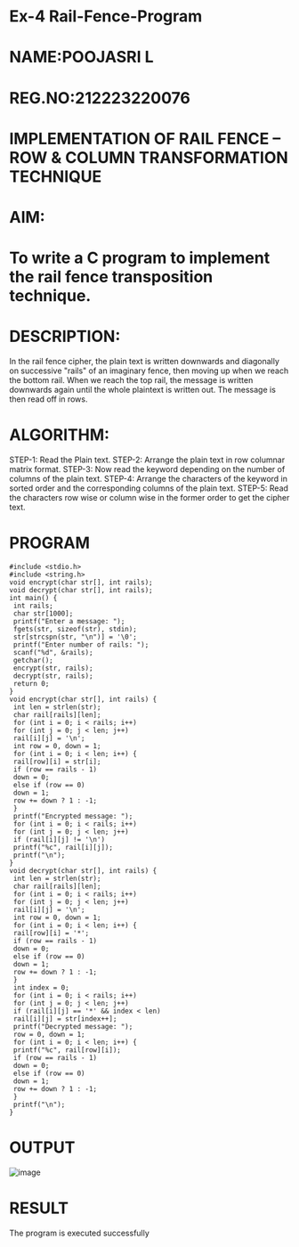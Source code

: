 # Ex-4 Rail-Fence-Program
# NAME:POOJASRI L
# REG.NO:212223220076

# IMPLEMENTATION OF RAIL FENCE – ROW & COLUMN TRANSFORMATION TECHNIQUE

# AIM:

# To write a C program to implement the rail fence transposition technique.

# DESCRIPTION:

In the rail fence cipher, the plain text is written downwards and diagonally on successive "rails" of an imaginary fence, then moving up when we reach the bottom rail. When we reach the top rail, the message is written downwards again until the whole plaintext is written out. The message is then read off in rows.

# ALGORITHM:

STEP-1: Read the Plain text.
STEP-2: Arrange the plain text in row columnar matrix format.
STEP-3: Now read the keyword depending on the number of columns of the plain text.
STEP-4: Arrange the characters of the keyword in sorted order and the corresponding columns of the plain text.
STEP-5: Read the characters row wise or column wise in the former order to get the cipher text.

# PROGRAM
```
#include <stdio.h>
#include <string.h>
void encrypt(char str[], int rails);
void decrypt(char str[], int rails);
int main() {
 int rails;
 char str[1000];
 printf("Enter a message: ");
 fgets(str, sizeof(str), stdin);
 str[strcspn(str, "\n")] = '\0';
 printf("Enter number of rails: ");
 scanf("%d", &rails);
 getchar();
 encrypt(str, rails);
 decrypt(str, rails);
 return 0;
}
void encrypt(char str[], int rails) {
 int len = strlen(str);
 char rail[rails][len];
 for (int i = 0; i < rails; i++)
 for (int j = 0; j < len; j++)
 rail[i][j] = '\n';
 int row = 0, down = 1;
 for (int i = 0; i < len; i++) {
 rail[row][i] = str[i];
 if (row == rails - 1)
 down = 0;
 else if (row == 0)
 down = 1;
 row += down ? 1 : -1;
 }
 printf("Encrypted message: ");
 for (int i = 0; i < rails; i++)
 for (int j = 0; j < len; j++)
 if (rail[i][j] != '\n')
 printf("%c", rail[i][j]);
 printf("\n");
}
void decrypt(char str[], int rails) {
 int len = strlen(str);
 char rail[rails][len];
 for (int i = 0; i < rails; i++)
 for (int j = 0; j < len; j++)
 rail[i][j] = '\n';
 int row = 0, down = 1;
 for (int i = 0; i < len; i++) {
 rail[row][i] = '*';
 if (row == rails - 1)
 down = 0;
 else if (row == 0)
 down = 1;
 row += down ? 1 : -1;
 }
 int index = 0;
 for (int i = 0; i < rails; i++)
 for (int j = 0; j < len; j++)
 if (rail[i][j] == '*' && index < len)
 rail[i][j] = str[index++];
 printf("Decrypted message: ");
 row = 0, down = 1;
 for (int i = 0; i < len; i++) {
 printf("%c", rail[row][i]);
 if (row == rails - 1)
 down = 0;
 else if (row == 0)
 down = 1;
 row += down ? 1 : -1;
 }
 printf("\n");
}
```
# OUTPUT
![image](https://github.com/user-attachments/assets/a4eab23a-ee42-412c-9bab-7e9e5348b123)


# RESULT
The program is executed successfully
